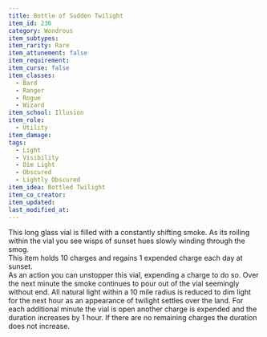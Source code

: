 ```yaml
---
title: Bottle of Sudden Twilight
item_id: 236
category: Wondrous
item_subtypes: 
item_rarity: Rare
item_attunement: false
item_requirement: 
item_curse: false
item_classes: 
  - Bard
  - Ranger
  - Rogue
  - Wizard
item_school: Illusion
item_role: 
  - Utility
item_damage: 
tags:
  - Light
  - Visibility
  - Dim Light
  - Obscured
  - Lightly Obscured
item_idea: Bottled Twilight
item_co_creator: 
item_updated: 
last_modified_at: 
---
```


This long glass vial is filled with a constantly shifting smoke. As its roiling within the vial you see wisps of sunset hues slowly winding through the smog.  
This item holds 10 charges and regains 1 expended charge each day at sunset.  
As an action you can unstopper this vial, expending a charge to do so. Over the next minute the smoke continues to pour out of the vial seemingly without end. All natural light within a 10 mile radius is reduced to dim light for the next hour as an appearance of twilight settles over the land. For each additional minute the vial is open another charge is expended and the duration increases by 1 hour. If there are no remaining charges the duration does not increase.
